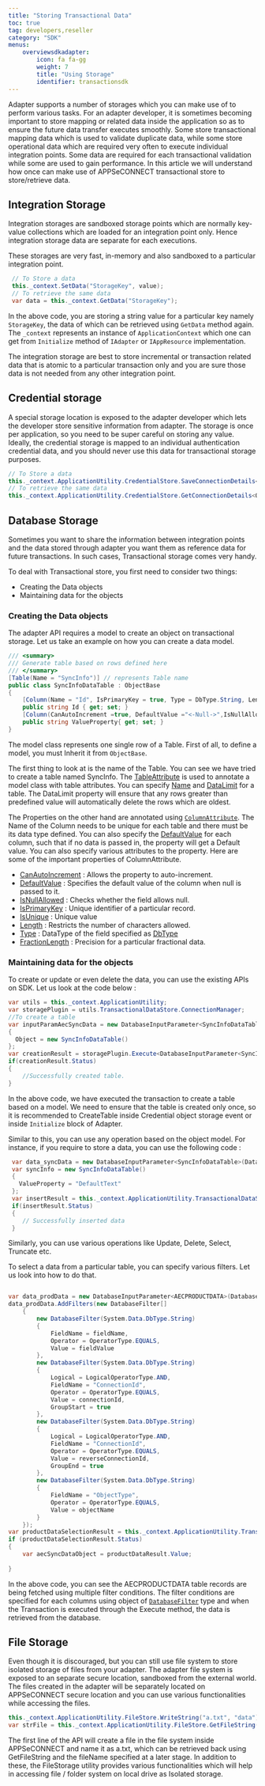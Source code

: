 ```yaml
---
title: "Storing Transactional Data"
toc: true
tag: developers,reseller
category: "SDK"
menus:
    overviewsdkadapter: 
        icon: fa fa-gg
        weight: 7
        title: "Using Storage"
        identifier: transactionsdk   
---
```

Adapter supports a number of storages which you can make use of to perform various tasks. For an adapter developer,
it is sometimes becoming important to store mapping or related data inside the application so as to ensure the future 
data transfer executes smoothly. Some store transactional mapping data which is used to validate duplicate data, while 
some store operational data which are required very often to execute individual integration points. Some data are required 
for each transactional validation while some are used to gain performance. In this article we will 
understand how once can make use of APPSeCONNECT transactional store to store/retrieve data.

## Integration Storage

Integration storages are sandboxed storage points which are normally key-value collections which are loaded 
for an integration point only. Hence integration storage data are separate for each executions. 

These storages are very fast, in-memory and also sandboxed to a particular integration point. 

```csharp
 // To Store a data
 this._context.SetData("StorageKey", value);
 // To retrieve the same data
 var data = this._context.GetData("StorageKey");
``` 
In the above code, you are storing a string value for a particular key namely `StorageKey`, the data of which can 
be retrieved using `GetData` method again. The `_context`  represents an instance of `ApplicationContext` which one
can get from `Initialize` method of `IAdapter` or `IAppResource` implementation.


The integration storage are best to store incremental or transaction related data that is atomic to a particular 
transaction only and you are sure those data is not needed from any other integration point. 


## Credential storage

A special storage location is exposed to the adapter developer which lets the developer store sensitive information
from adapter. The storage is once per application, so you need to be super careful on storing any value. Ideally, the 
credential storage is mapped to an individual authentication credential data, and you should never use this data 
for transactional storage purposes. 

```csharp
// To Store a data
this._context.ApplicationUtility.CredentialStore.SaveConnectionDetails<Model>(data);
// To retrieve the same data
this._context.ApplicationUtility.CredentialStore.GetConnectionDetails<Object>();
```

## Database Storage

Sometimes you want to share the information between integration points and the data stored through adapter 
you want them as reference data for future transactions. In such cases, Transactional storage comes very handy. 

To deal with Transactional store, you first need to consider two things: 

* Creating the Data objects
* Maintaining data for the objects

### Creating the Data objects

The adapter API requires a model to create an object on transactional storage. Let us take an example on how you can create a data model. 

```csharp
/// <summary>
/// Generate table based on rows defined here
/// </summary>
[Table(Name = "SyncInfo")] // represents Table name
public class SyncInfoDataTable : ObjectBase
{
    [Column(Name = "Id", IsPrimaryKey = true, Type = DbType.String, Length = 100)] //represents columns
    public string Id { get; set; }
    [Column(CanAutoIncrement =true, DefaultValue ="<-Null->",IsNullAllowed =true, Name ="Value", Type = DbType.String)]
    public string ValueProperty{ get; set; }
}
```

The model class represents one single row of a Table. First of all, to define a model, you must Inherit it from `ObjectBase`.

The first thing to look at is the name of the Table. You can see we have tried to create a table named SyncInfo. The [TableAttribute](http://isdn.appseconnect.com/html/D1DCF68E.htm) is used to annotate a model class with table attributes. 
You can specify [Name](http://isdn.appseconnect.com/html/5F039121.htm) and [DataLimit](http://isdn.appseconnect.com/html/53EDA623.htm) for a table. The DataLimit property will ensure that any rows greater than predefined value will automatically delete the rows which are oldest. 

The Properties on the other hand are annotated using [`ColumnAttribute`](http://isdn.appseconnect.com/html/72A02280.htm). The Name of the Column needs to be unique for each table and there must be its data type defined. 
You can also specify the [DefaultValue](http://isdn.appseconnect.com/html/824D69BC.htm) for each column, such that if no data is passed in, the property will get a Default value. You can also specify various attributes to the property.
Here are some of the important properties of ColumnAttribute. 

- [CanAutoIncrement](http://isdn.appseconnect.com/html/BDF860A8.htm) : Allows the property to auto-increment.
- [DefaultValue](http://isdn.appseconnect.com/html/824D69BC.htm) : Specifies the default value of the column when null is passed to it. 
- [IsNullAllowed](http://isdn.appseconnect.com/html/43FDF167.htm) : Checks whether the field allows null. 
- [IsPrimaryKey](http://isdn.appseconnect.com/html/A95EDEAF.htm) : Unique identifier of a particular record. 
- [IsUnique](http://isdn.appseconnect.com/html/9F9E51AB.htm) : Unique value
- [Length](http://isdn.appseconnect.com/html/D88BF61A.htm) : Restricts the number of characters allowed.
- [Type](http://isdn.appseconnect.com/html/D77F5206.htm) : DataType of the field specified as [DbType](https://docs.microsoft.com/en-us/dotnet/api/system.data.dbtype)
- [FractionLength](http://isdn.appseconnect.com/html/D4EAFC00.htm) : Precision for a particular fractional data. 



### Maintaining data for the objects

To create or update or even delete the data, you can use the existing APIs on SDK. Let us look at the code below : 

```csharp
var utils = this._context.ApplicationUtility;
var storagePlugin = utils.TransactionalDataStore.ConnectionManager;
//To create a table
var inputParamAecSyncData = new DatabaseInputParameter<SyncInfoDataTable>(DatabaseOperation.CREATETABLE)
{
  Object = new SyncInfoDataTable()
};
var creationResult = storagePlugin.Execute<DatabaseInputParameter<SyncInfoDataTable>, SyncInfoDataTable>(inputParamAecSyncData);
if(creationResult.Status)
{
    //Successfully created table.
}
```

In the above code, we have executed the transaction to create a table based on a model. We need to ensure that the table is created only once, so it is recommended to CreateTable inside Credential object storage event or
inside `Initialize` block of Adapter. 

Similar to this, you can use any operation based on the object model. For instance, if you require to store a data, you can use the following code : 

```csharp
 var data_syncData = new DatabaseInputParameter<SyncInfoDataTable>(DatabaseOperation.INSERT);
 var syncInfo = new SyncInfoDataTable()
 {
   ValueProperty = "DefaultText"
 };
 var insertResult = this._context.ApplicationUtility.TransactionalDataStore.ConnectionManager.Execute<DatabaseInputParameter<SyncInfoDataTable>, SyncInfoDataTable>(syncInfo);
 if(insertResult.Status)
 {
    // Successfully inserted data
 }
```
Similarly, you can use various operations like Update, Delete, Select, Truncate etc.

To select a data from a particular table, you can specify various filters. Let us look into how to do that. 

```csharp

var data_prodData = new DatabaseInputParameter<AECPRODUCTDATA>(DatabaseOperation.SELECT);
data_prodData.AddFilters(new DatabaseFilter[]
    {
        new DatabaseFilter(System.Data.DbType.String)
        {
            FieldName = fieldName,
            Operator = OperatorType.EQUALS,
            Value = fieldValue
        },
        new DatabaseFilter(System.Data.DbType.String)
        {
            Logical = LogicalOperatorType.AND,
            FieldName = "ConnectionId",
            Operator = OperatorType.EQUALS,
            Value = connectionId,
            GroupStart = true
        },
        new DatabaseFilter(System.Data.DbType.String)
        {
            Logical = LogicalOperatorType.AND,
            FieldName = "ConnectionId",
            Operator = OperatorType.EQUALS,
            Value = reverseConnectionId,
            GroupEnd = true
        },
        new DatabaseFilter(System.Data.DbType.String)
        {
            FieldName = "ObjectType",
            Operator = OperatorType.EQUALS,
            Value = objectName
        }
    });
var productDataSelectionResult = this._context.ApplicationUtility.TransactionalDataStore.ConnectionManager.Execute<DatabaseInputParameter<AECPRODUCTDATA>, AECPRODUCTDATA>(data_prodData);
if (productDataSelectionResult.Status)
{
    var aecSyncDataObject = productDataResult.Value;
     
}
``` 
In the above code, you can see the AECPRODUCTDATA table records are being fetched using multiple filter conditions.
The filter conditions are specified for each columns using object of [`DatabaseFilter`](http://isdn.appseconnect.com/html/32CC8FA8.htm) type and when the Transaction is executed through the Execute method, 
the data is retrieved from the database. 



## File Storage

Even though it is discouraged, but you can still use file system to store isolated storage of files from your adapter. The adapter file system is exposed to an
separate secure location, sandboxed from the external world. The files created in the adapter will be separately located on 
APPSeCONNECT secure location and you can use various functionalities while accessing the files. 

```csharp
this._context.ApplicationUtility.FileStore.WriteString("a.txt", "data");
var strFile = this._context.ApplicationUtility.FileStore.GetFileString("a.txt");
```

The first line of the API will create a file in the file system inside APPSeCONNECT and name it as a.txt, which can 
be retrieved back using GetFileString and the fileName specified at a later stage. In addition to these, the FileStorage utility 
provides various functionalities which will help in accessing file / folder system on local drive as Isolated storage. 
